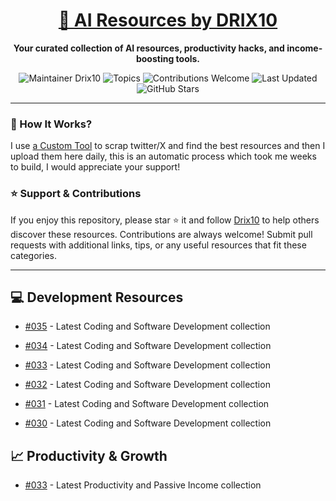 <div align="center">
  <h1><a href="https://x.com/DRIX_10_" target="_blank">🚀 AI Resources by DRIX10</a></h1>
  <p><strong>Your curated collection of AI resources, productivity hacks, and income-boosting tools.</strong></p>
</div>

<div align="center">
  <img src="https://img.shields.io/badge/Maintainer-Drix10-blue" alt="Maintainer Drix10" />
  <img src="https://img.shields.io/badge/Topics-Productivity%2C%20AI%2C%20Tips%20and%20Tricks-red" alt="Topics" />
  <img src="https://img.shields.io/badge/Contributions-Welcome-brightgreen" alt="Contributions Welcome" />
  <img src="https://img.shields.io/github/last-commit/Drix10/ai-resources?style=flat-square&color=5D6D7E" alt="Last Updated" />
  <img src="https://img.shields.io/github/stars/Drix10/ai-resources?style=social" alt="GitHub Stars" />
</div>

---

### 🧵 How It Works?

I use [a Custom Tool](https://github.com/Drix10/Twitter-Gemini-GitHub-MVP) to scrap twitter/X and find the best resources and then I upload them here daily, this is an automatic process which took me weeks to build, I would appreciate your support!

### ⭐️ Support & Contributions

If you enjoy this repository, please star ⭐️ it and follow [Drix10](https://github.com/Drix10) to help others discover these resources. Contributions are always welcome! Submit pull requests with additional links, tips, or any useful resources that fit these categories.

---


## 💻 Development Resources
- [#035](https://github.com/Drix10/ai-resources/blob/main/Coding%20and%20Software%20Development/resources-035.md) - Latest Coding and Software Development collection

- [#034](https://github.com/Drix10/ai-resources/blob/main/Coding%20and%20Software%20Development/resources-034.md) - Latest Coding and Software Development collection

- [#033](https://github.com/Drix10/ai-resources/blob/main/Coding%20and%20Software%20Development/resources-033.md) - Latest Coding and Software Development collection

- [#032](https://github.com/Drix10/ai-resources/blob/main/Coding%20and%20Software%20Development/resources-032.md) - Latest Coding and Software Development collection

- [#031](https://github.com/Drix10/ai-resources/blob/main/Coding%20and%20Software%20Development/resources-031.md) - Latest Coding and Software Development collection

- [#030](https://github.com/Drix10/ai-resources/blob/main/Coding%20and%20Software%20Development/resources-030.md) - Latest Coding and Software Development collection

## 📈 Productivity & Growth
- [#033](https://github.com/Drix10/ai-resources/blob/main/Productivity%20and%20Passive%20Income/resources-033.md) - Latest Productivity and Passive Income collection